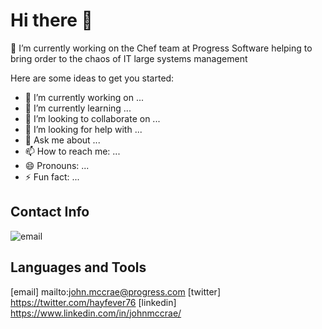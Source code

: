 # Hi there 👋
🔭 I’m currently working on the Chef team at Progress Software helping to bring order to the chaos of IT large systems management
<!--
**johnmccrae/johnmccrae** is a ✨ _special_ ✨ repository because its `README.md` (this file) appears on your GitHub profile.
-->
Here are some ideas to get you started:

- 🔭 I’m currently working on ...
- 🌱 I’m currently learning ...
- 👯 I’m looking to collaborate on ...
- 🤔 I’m looking for help with ...
- 💬 Ask me about ...
- 📫 How to reach me: ...
- 😄 Pronouns: ...
- ⚡ Fun fact: ...


## Contact Info

![email](https://img.shields.io/badge/mail-0078D4?style=flat-square&logo=MicrosoftExchange&logoColor=white)


## Languages and Tools

[email] mailto:john.mccrae@progress.com
[twitter] https://twitter.com/hayfever76
[linkedin] https://www.linkedin.com/in/johnmccrae/
